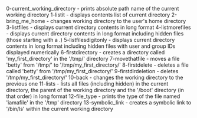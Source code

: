 0-current_working_directory - prints absolute path name of the current working directory
1-listit - displays contents list of current directory
2-bring_me_home - changes working directory to the user's home directory
3-listfiles - displays current directory contents in long format
4-listmorefiles - displays current directory contents in long format including hidden files (those starting with a .)
5-listfilesdigitonly - displays current directory contents in long format including hidden files with user and group IDs displayed numerically
6-firstdirectory - creates a directory called 'my_first_directory' in the '/tmp/' directory
7-movethatfile - moves a file 'betty' from '/tmp/' to '/tmp/my_first_directory/'
8-firstdelete - deletes a file called 'betty' from '/tmp/my_first_directory/'
9-firstdirdeletion - deletes '/tmp/my_first_directory/'
10-back - changes the working directory to the previous one
11-lists - lists all files (including hidden) in the current directory, the parent of the working directory and the '/boot' directory (in that order) in long format
12-file_type - prints the type of the file named 'iamafile' in the '/tmp' directory
13-symbolic_link - creates a symbolic link to '/bin/ls' within the current working directory
